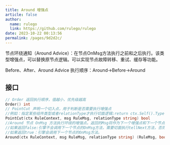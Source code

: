 ```yaml
---
title: Around 增强点
article: false
author: 
  name: rulego
  link: https://github.com/rulego/rulego
date: 2023-10-22 00:13:56
permalink: /pages/9d2d2c/
---
```


节点环绕通知（Around Advice）：在节点OnMsg方法执行之前和之后执行。该类型增强点，可以替换原节点逻辑。可以实现节点故障转移、重试、缓存等功能。

Before、After、Around Advice 执行顺序：Around->Before->Around

## 接口

```go
// Order 返回执行顺序，值越小，优先级越高
Order() int
// PointCut 声明一个切入点，用于判断是否需要执行增强点
//例如：指定某些组件类型或者relationType才执行切面逻辑;return ctx.Self().Type()=="mqttClient"
PointCut(ctx RuleContext, msg RuleMsg, relationType string) bool
//Around 节点 OnMsg 方法执行环绕的增强点。返回的Msg将作为下一个增强点和下一个节点 OnMsg 方法的入参。
//如果返回false:引擎不会调用下一个节点的OnMsg方法，需要切面执行tellNext方法，否则规则链不会结束。
//如果返回true：引擎会调用下一个节点的OnMsg方法。
Around(ctx RuleContext, msg RuleMsg, relationType string) (RuleMsg, bool)
```
